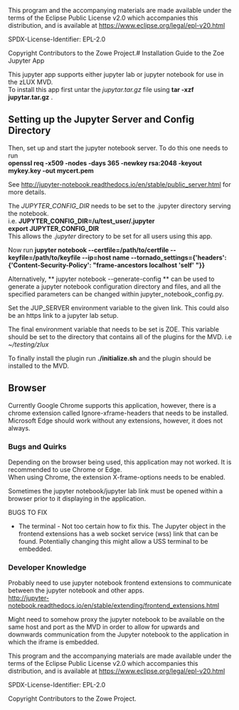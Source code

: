 This program and the accompanying materials are
made available under the terms of the Eclipse Public License v2.0 which accompanies
this distribution, and is available at https://www.eclipse.org/legal/epl-v20.html

SPDX-License-Identifier: EPL-2.0

Copyright Contributors to the Zowe Project.# Installation Guide to the Zoe Jupyter App

This jupyter app supports either jupyter lab or jupyter notebook for use in the zLUX MVD.  
To install this app first untar the *jupytar.tar.gz* file using **tar -xzf jupytar.tar.gz** .  


## Setting up the Jupyter Server and Config Directory

Then, set up and  start the jupyter notebook server. To do this one needs to run   
**openssl req -x509 -nodes -days 365 -newkey rsa:2048 -keyout mykey.key -out mycert.pem**  

See http://jupyter-notebook.readthedocs.io/en/stable/public_server.html for more details.

The *JUPYTER_CONFIG_DIR* needs to be set to the .jupyter directory serving the notebook.  
i.e. **JUPYTER_CONFIG_DIR=/u/test_user/.jupyter**  
     **export JUPYTER_CONFIG_DIR**  
This allows the *.jupyter* directory to be set for all users using this app.

Now run **jupyter notebook --certfile=/path/to/certfile --keyfile=/path/to/keyfile --ip=host name --tornado_settings={'headers': {'Content-Security-Policy': "frame-ancestors localhost 'self' "}}**

Alternatively, ** jupyter notebook --generate-config ** can be used to generate a jupyter notebook configuration directory and files, and all the specified parameters can be changed within jupyter_notebook_config.py.

Set the JUP_SERVER environment variable to the given link. This could also be an https link to
a jupyter lab setup.

The final environment variable that needs to be set is ZOE.
This variable should be set to the directory that contains all of the plugins for the MVD.
i.e *~/testing/zlux*

To finally install the plugin run **./initialize.sh** and the plugin should be installed to the MVD.

## Browser
Currently Google Chrome supports this application, however, there is a chrome extension called Ignore-xframe-headers that needs to be installed.
Microsoft Edge should work without any extensions, however, it does not always.

### Bugs and Quirks
Depending on the browser being used, this application may not worked. It is recommended to use Chrome or Edge.  
When using Chrome, the extension X-frame-options needs to be enabled.  

Sometimes the jupyter notebook/jupyter lab link must be opened within a browser prior to it displaying in the application.


BUGS TO FIX

- The terminal -
Not too certain how to fix this. The Jupyter object in the frontend extensions has a web socket service (wss) link
that can be found. Potentially changing this might allow a USS terminal to be embedded.

### Developer Knowledge

Probably need to use jupyter notebook frontend extensions to communicate between the jupyter notebook
and other apps.  
http://jupyter-notebook.readthedocs.io/en/stable/extending/frontend_extensions.html  

Might need to somehow proxy the jupyter notebook to be available on the same host and port as the MVD in order to allow for upwards and downwards communication from the Jupyter notebook to the application in which the iframe is embedded.



This program and the accompanying materials are
made available under the terms of the Eclipse Public License v2.0 which accompanies
this distribution, and is available at https://www.eclipse.org/legal/epl-v20.html

SPDX-License-Identifier: EPL-2.0

Copyright Contributors to the Zowe Project.